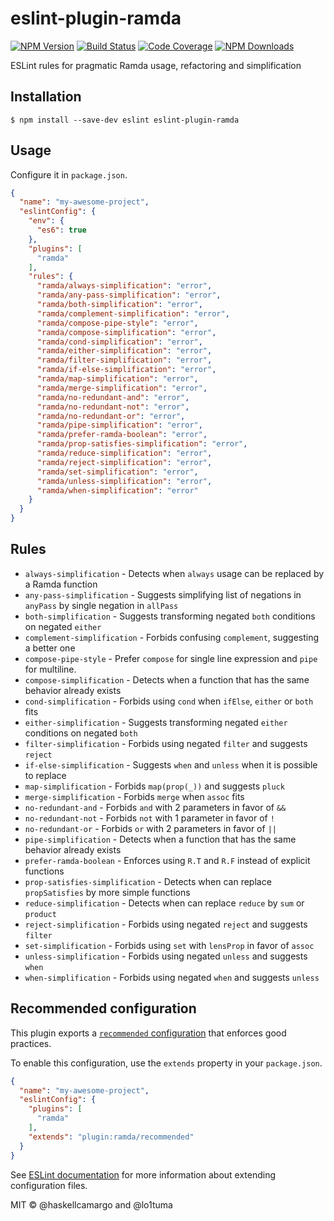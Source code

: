 # eslint-plugin-ramda

[![NPM Version](https://img.shields.io/npm/v/eslint-plugin-ramda.svg?style=flat)](https://www.npmjs.org/package/eslint-plugin-ramda)
[![Build Status](https://api.travis-ci.org/ramda/eslint-plugin-ramda.svg?branch=master)](https://travis-ci.org/ramda/eslint-plugin-ramda)
[![Code Coverage](https://codecov.io/gh/ramda/eslint-plugin-ramda/branch/master/graph/badge.svg)](https://codecov.io/gh/ramda/eslint-plugin-ramda)
[![NPM Downloads](https://img.shields.io/npm/dm/eslint-plugin-ramda.svg?style=flat)](https://www.npmjs.org/package/eslint-plugin-ramda)

ESLint rules for pragmatic Ramda usage, refactoring and simplification

## Installation

```
$ npm install --save-dev eslint eslint-plugin-ramda
```

## Usage

Configure it in `package.json`.

```json
{
  "name": "my-awesome-project",
  "eslintConfig": {
    "env": {
      "es6": true
    },
    "plugins": [
      "ramda"
    ],
    "rules": {
      "ramda/always-simplification": "error",
      "ramda/any-pass-simplification": "error",
      "ramda/both-simplification": "error",
      "ramda/complement-simplification": "error",
      "ramda/compose-pipe-style": "error",
      "ramda/compose-simplification": "error",
      "ramda/cond-simplification": "error",
      "ramda/either-simplification": "error",
      "ramda/filter-simplification": "error",
      "ramda/if-else-simplification": "error",
      "ramda/map-simplification": "error",
      "ramda/merge-simplification": "error",
      "ramda/no-redundant-and": "error",
      "ramda/no-redundant-not": "error",
      "ramda/no-redundant-or": "error",
      "ramda/pipe-simplification": "error",
      "ramda/prefer-ramda-boolean": "error",
      "ramda/prop-satisfies-simplification": "error",
      "ramda/reduce-simplification": "error",
      "ramda/reject-simplification": "error",
      "ramda/set-simplification": "error",
      "ramda/unless-simplification": "error",
      "ramda/when-simplification": "error"
    }
  }
}
```

## Rules

- `always-simplification` - Detects when `always` usage can be replaced by a Ramda function
- `any-pass-simplification` - Suggests simplifying list of negations in `anyPass` by single negation in `allPass`
- `both-simplification` - Suggests transforming negated `both` conditions on negated `either`
- `complement-simplification` - Forbids confusing `complement`, suggesting a better one
- `compose-pipe-style` - Prefer `compose` for single line expression and `pipe` for multiline.
- `compose-simplification` - Detects when a function that has the same behavior already exists
- `cond-simplification` - Forbids using `cond` when `ifElse`, `either` or `both` fits
- `either-simplification` - Suggests transforming negated `either` conditions on negated `both`
- `filter-simplification` - Forbids using negated `filter` and suggests `reject`
- `if-else-simplification` - Suggests `when` and `unless` when it is possible to replace
- `map-simplification` - Forbids `map(prop(_))` and suggests `pluck`
- `merge-simplification` - Forbids `merge` when `assoc` fits
- `no-redundant-and` - Forbids `and` with 2 parameters in favor of `&&`
- `no-redundant-not` - Forbids `not` with 1 parameter in favor of `!`
- `no-redundant-or` - Forbids `or` with 2 parameters in favor of `||`
- `pipe-simplification` - Detects when a function that has the same behavior already exists
- `prefer-ramda-boolean` - Enforces using `R.T` and `R.F` instead of explicit functions
- `prop-satisfies-simplification` - Detects when can replace `propSatisfies` by more simple functions
- `reduce-simplification` - Detects when can replace `reduce` by `sum` or `product`
- `reject-simplification` - Forbids using negated `reject` and suggests `filter`
- `set-simplification` - Forbids using `set` with `lensProp` in favor of `assoc`
- `unless-simplification` - Forbids using negated `unless` and suggests `when`
- `when-simplification` - Forbids using negated `when` and suggests `unless`

## Recommended configuration

This plugin exports a [`recommended` configuration](index.js) that enforces good practices.

To enable this configuration, use the `extends` property in your `package.json`.

```json
{
  "name": "my-awesome-project",
  "eslintConfig": {
    "plugins": [
      "ramda"
    ],
    "extends": "plugin:ramda/recommended"
  }
}
```

See [ESLint documentation](http://eslint.org/docs/user-guide/configuring#extending-configuration-files)
for more information about extending configuration files.

MIT © @haskellcamargo and @lo1tuma
